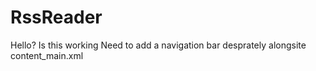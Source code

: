 # RssReader
Hello? Is this working
Need to add a navigation bar desprately alongsite content_main.xml
